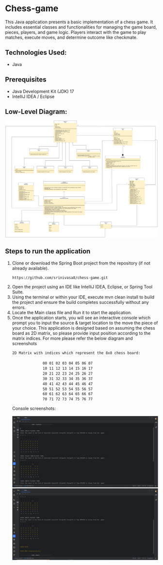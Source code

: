 # Chess-game

This Java application presents a basic implementation of a chess game. It includes essential classes and functionalities for managing the game board, pieces, players, and game logic. Players interact with the game to play matches, execute moves, and determine outcome like checkmate.

## Technologies Used:
- 	Java

## Prerequisites

- Java Development Kit (JDK) 17
- IntelliJ IDEA / Eclipse


## Low-Level Diagram:

![LLD.png](LLD.png)

## Steps to run the application
1. Clone or download the Spring Boot project from the repository (if not already available).    
   ```bash
   https://github.com/srinivasa8/chess-game.git
2.	Open the project using an IDE like IntelliJ IDEA, Eclipse, or Spring Tool Suite.
3. Using the terminal or within your IDE, execute mvn clean install to build the project and ensure the build completes successfully without any errors.
4. Locate the Main class file and Run it to start the application.
5. Once the application starts, you will see an interactive console which prompt you to input the source & target location to the move the piece of your choice.
   This application is designed based on assuming the chess board as 2D matrix, so please provide input position according to the matrix indices.
   For more please refer the below diagram and screenshots
   ```bash
   2D Matrix with indices which represent the 8x8 chess board:
   
                 00 01 02 03 04 05 06 07
                 10 11 12 13 14 15 16 17
                 20 21 22 23 24 25 26 27
                 30 31 32 33 34 35 36 37
                 40 41 42 43 44 45 46 47
                 50 51 52 53 54 55 56 57
                 60 61 62 63 64 65 66 67
                 70 71 72 73 74 75 76 77
   ```
   Console screenshots:  
   <br>
   ![img_1.png](img_1.png)
   <br>
   ![img_2.png](img_2.png)